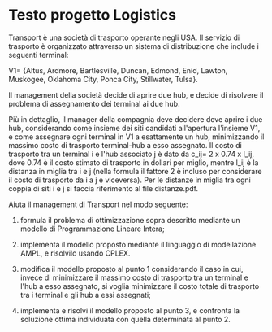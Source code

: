 # Testo progetto Logistics
Transport è una società di trasporto operante negli USA. Il servizio di trasporto è organizzato attraverso un sistema di distribuzione che include i seguenti terminal:

V1= {Altus, Ardmore, Bartlesville, Duncan, Edmond, Enid, Lawton, Muskogee, Oklahoma City, Ponca City, Stillwater, Tulsa}.

Il management della società decide di aprire due hub, e decide di risolvere il problema di assegnamento dei terminal ai due hub.

Più in dettaglio, il manager della compagnia deve decidere dove aprire i due hub, considerando come insieme dei siti candidati all'apertura l'insieme V1, e come assegnare ogni terminal in V1 a esattamente un hub, minimizzando il massimo costo di trasporto terminal-hub a esso assegnato. Il costo di trasporto tra un terminal i e l'hub associato j è dato da c_ij= 2 x 0.74 x l_ij, dove 0.74 è il costo stimato di trasporto in dollari per miglio, mentre l_ij è la distanza in miglia tra i e j (nella formula il fattore 2 è incluso per considerare il costo di trasporto da i a j e viceversa).
Per le distanze in miglia tra ogni coppia di siti i e j si faccia riferimento al file distanze.pdf.

Aiuta il management di Transport nel modo seguente:

1. formula il problema di ottimizzazione sopra descritto mediante un modello di Programmazione Lineare Intera;

2. implementa il modello proposto mediante il linguaggio di modellazione AMPL, e risolvilo usando CPLEX.

3. modifica il modello proposto al punto 1 considerando il caso in cui, invece di minimizzare il massimo costo di trasporto tra un terminal e l'hub a esso assegnato, si voglia minimizzare il costo totale di trasporto tra i terminal e gli hub a essi assegnati;

4. implementa e risolvi il modello proposto al punto 3, e confronta la soluzione ottima individuata con quella determinata al punto 2.

